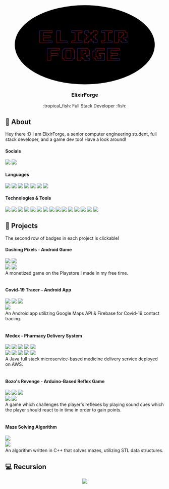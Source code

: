 <div>
  <div align="center">
<img align="center" src="readmeResources/ElixirForge.png" alt="ElixirForge" height="250" style="border-radius:50%">   
<h3 >ElixirForge</h3>
 <p>:tropical_fish: Full Stack Developer :fish:</p>
  </div>

## :dizzy: About
Hey there :D
I am ElixirForge, a senior computer engineering student, full stack developer, and a game dev too! Have a look around!
  
#### Socials
<a href="https://www.youtube.com/channel/UCqT8vsFjKN57tb2WbUpYSNg"><img src="https://img.shields.io/static/v1?label=&message=Youtube&color=ff0404&logo=youtube"></a>
<a href="mailto:elixirforge0@gmail.com"><img src="https://img.shields.io/static/v1?label=&message=Email&color=red&logo=gmail&logoColor=white"></a>

#### Languages
<img src="https://img.shields.io/static/v1?label=&message=JavaScript&color=silver&logo=javascript">
<img src="https://img.shields.io/static/v1?label=&message=Java&color=important&logo=java">
<img src="https://img.shields.io/static/v1?label=&message=Kotlin&color=9cf&logo=kotlin">
<img src="https://img.shields.io/static/v1?label=&message=C&color=2894ec&c&logo=c">
<img src="https://img.shields.io/static/v1?label=&message=C%2B%2B&color=3F78A9&logo=cplusplus">
<img src="https://img.shields.io/static/v1?label=&message=C%23&color=a87cdc&logo=csharp">
<img src="https://img.shields.io/static/v1?label=&message=Python&color=white&logo=python&logoColor=blue">
  
#### Technologies & Tools
<img src="https://img.shields.io/static/v1?label=&message=React&color=282424&logo=react">
<img src="https://img.shields.io/static/v1?label=&message=Flask&color=3F78A9&logo=flask">
<img src="https://img.shields.io/static/v1?label=&message=Postman&color=yellow&logo=postman">
<img src="https://img.shields.io/static/v1?label=&message=Jersey&color=important&logo=Java">
<img src="https://img.shields.io/static/v1?label=&message=AWS&color=282c3c&logo=amazon">
<img src="https://img.shields.io/static/v1?label=&message=Docker&color=2894ec&logo=docker&logoColor=white">
<img src="https://img.shields.io/static/v1?label=&message=Unity&color=000000&logo=unity">
<img src="https://img.shields.io/static/v1?label=&message=Android Studio&color=40dc84&logo=android&logoColor=white">
<img src="https://img.shields.io/static/v1?label=&message=Arduino&color=green&logo=arduino&logoColor=blue">
<img src="https://img.shields.io/static/v1?label=&message=Firebase&color=red&logo=firebase">
<img src="https://img.shields.io/static/v1?label=&message=PostgreSQL&color=white&logo=postgresql">
<img src="https://img.shields.io/static/v1?label=&message=SQL Server&color=white&logo=microsoftsqlserver&logoColor=red">
<img src="https://img.shields.io/static/v1?label=&message=Oracle SQL&color=white&logo=oracle&logoColor=e81c24">
<img src="https://img.shields.io/static/v1?label=&message=MySQL&color=white&logo=mySQL">
<img src="https://img.shields.io/static/v1?label=&message=SQLite&color=white&logo=sqlite&logoColor=blue">

## :space_invader: Projects
The second row of badges in each project is clickable!
#### Dashing Pixels - Android Game
<img src="https://img.shields.io/static/v1?label=&message=C%23&color=a87cdc&logo=csharp"> <img src="https://img.shields.io/static/v1?label=&message=Unity&color=000000&logo=unity">  
<a href= "https://play.google.com/store/apps/details?id=com.ElixirForge.DashingPixels"><img src="https://img.shields.io/static/v1?label=&message=Dashing Pixels&color=green&logo=googleplay"></a> <a href="https://youtu.be/Xh-59GGxZcA"><img src="https://img.shields.io/static/v1?label=&message=Demo&color=ff0404&logo=youtube"></a>  
A monetized game on the Playstore I made in my free time.
<br><br>
#### Covid-19 Tracer – Android App
<img src="https://img.shields.io/static/v1?label=&message=Java&color=important&logo=Java"> <img src="https://img.shields.io/static/v1?label=&message=Android Studio&color=40dc84&logo=android&logoColor=white"> <img src="https://img.shields.io/static/v1?label=&message=Firebase&color=red&logo=firebase">  
<a href="https://youtu.be/UwP4V86Tamo"><img src="https://img.shields.io/static/v1?label=&message=Demo&color=ff0404&logo=youtube"></a>  
An Android app utilizing Google Maps API & Firebase for Covid-19 contact tracing.
<br><br> 
#### Medex - Pharmacy Delivery System
<img src="https://img.shields.io/static/v1?label=&message=Java&color=important&logo=java"> <img src="https://img.shields.io/static/v1?label=&message=Jersey&color=important&logo=Java"> <img src="https://img.shields.io/static/v1?label=&message=AWS&color=282c3c&logo=amazon"> <img src="https://img.shields.io/static/v1?label=&message=MySQL&color=white&logo=mySQL"> <img src="https://img.shields.io/static/v1?label=&message=Android Studio&color=40dc84&logo=android&logoColor=white">  
<a href="https://www.github.com/ElixirForge/medex-shopping-microservice"><img src="https://img.shields.io/static/v1?label=&message=medex-shopping-microservice&color=000000&logo=github"></a> <a href="https://www.github.com/ElixirForge/medex-pharmacy-microservice"><img src="https://img.shields.io/static/v1?label=&message=medex-pharmacy-microservice&color=000000&logo=github"></a> <a href="https://www.github.com/ElixirForge/medex-personnel-microservice"><img src="https://img.shields.io/static/v1?label=&message=medex-personnel-microservice&color=000000&logo=github"></a> <a href="https://www.github.com/ElixirForge/medex-doctor-microservice"><img src="https://img.shields.io/static/v1?label=&message=medex-doctor-microservice&color=000000&logo=github"></a> <a href="https://www.github.com/ElixirForge/medex-android-app"><img src="https://img.shields.io/static/v1?label=&message=medex-android-app&color=000000&logo=github"></a>  
A Java full stack microservice-based medicine delivery service deployed on AWS.
<br><br> 
#### Bozo's Revenge - Arduino-Based Reflex Game
<img src="https://img.shields.io/static/v1?label=&message=Arduino&color=green&logo=arduino&logoColor=blue"> <img src="https://img.shields.io/static/v1?label=&message=C%2B%2B&color=3F78A9&logo=cplusplus"> <img src="https://img.shields.io/static/v1?label=&message=Java&color=important&logo=java"> <a href="https://www.github.com/ElixirForge/bozos-revenge">  
<img src="https://img.shields.io/static/v1?label=&message=bozos-revenge&color=000000&logo=github"></a> <a href="https://www.youtube.com/watch?v=EYyUOU9vF-Y"><img src="https://img.shields.io/static/v1?label=&message=Demo&color=ff0404&logo=youtube"></a>  
A game which challenges the player's reflexes by playing sound cues which the player should react to in time in order to gain points.
<br><br>
#### Maze Solving Algorithm
<img src="https://img.shields.io/static/v1?label=&message=C%2B%2B&color=3F78A9&logo=cplusplus"> <a href="https://www.github.com/ElixirForge/maze-solver">  
<img src="https://img.shields.io/static/v1?label=&message=maze-solver&color=000000&logo=github"></a>  
An algorithm written in C++ that solves mazes, utilizing STL data structures.

## :computer: Recursion
  <div align="center">
<a href="https://www.github.com/ElixirForge"> <img src="https://github-readme-stats.vercel.app/api/pin/?username=ElixirForge&repo=ElixirForge&show_owner=false">
  </div>
</div>
